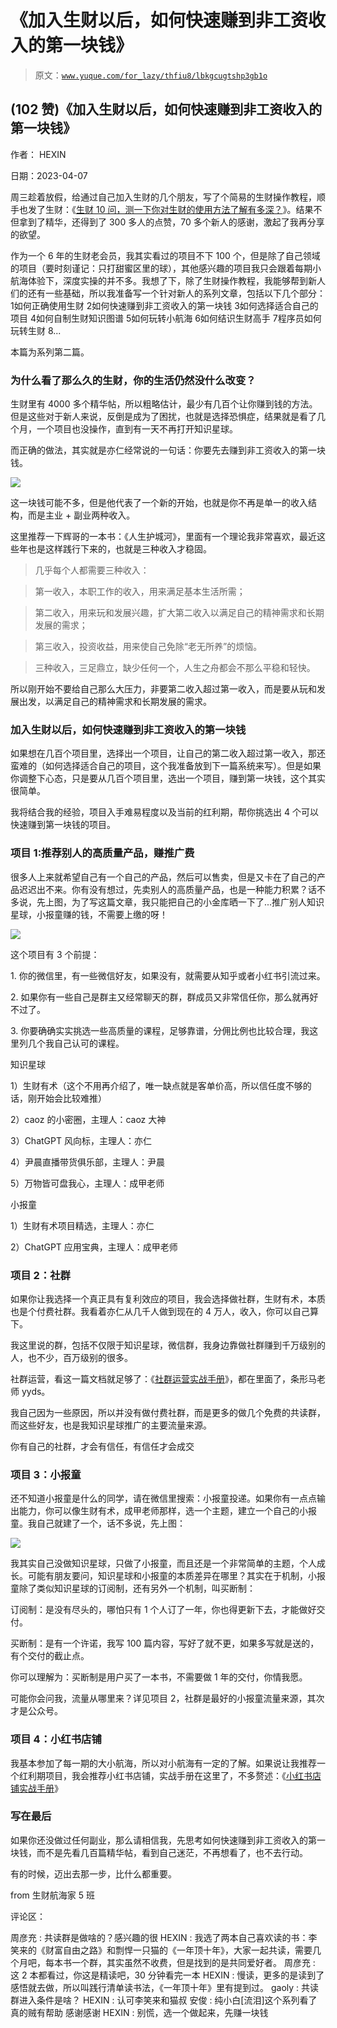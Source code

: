 # 《加入生财以后，如何快速赚到非工资收入的第一块钱》

> 原文：[`www.yuque.com/for_lazy/thfiu8/lbkgcugtshp3gb1o`](https://www.yuque.com/for_lazy/thfiu8/lbkgcugtshp3gb1o)



## (102 赞)《加入生财以后，如何快速赚到非工资收入的第一块钱》 

作者： HEXIN 

日期：2023-04-07 

周三趁着放假，给通过自己加入生财的几个朋友，写了个简易的生财操作教程，顺手也发了生财：《[生财 10 问，测一下你对生财的使用方法了解有多深？](https://articles.zsxq.com/id_n6rf9zg7rqab.html)》。结果不但拿到了精华，还得到了 300 多人的点赞，70 多个新人的感谢，激起了我再分享的欲望。 

作为一个 6 年的生财老会员，我其实看过的项目不下 100 个，但是除了自己领域的项目（要时刻谨记：只打甜蜜区里的球），其他感兴趣的项目我只会跟着每期小航海体验下，深度实操的并不多。我想了下，除了生财操作教程，我能够帮到新人们的还有一些基础，所以我准备写一个针对新人的系列文章，包括以下几个部分： <ne-oli index-type="0"><ne-oli-i>1</ne-oli-i><ne-oli-c class="ne-oli-content" id="u7f1003d7" data-lake-id="u7f1003d7">如何正确使用生财</ne-oli-c></ne-oli> <ne-oli index-type="0"><ne-oli-i>2</ne-oli-i><ne-oli-c class="ne-oli-content" id="u89d50631" data-lake-id="u89d50631">如何快速赚到非工资收入的第一块钱</ne-oli-c></ne-oli> <ne-oli index-type="0"><ne-oli-i>3</ne-oli-i><ne-oli-c class="ne-oli-content" id="ube0f21f1" data-lake-id="ube0f21f1">如何选择适合自己的项目</ne-oli-c></ne-oli> <ne-oli index-type="0"><ne-oli-i>4</ne-oli-i><ne-oli-c class="ne-oli-content" id="ueda9e246" data-lake-id="ueda9e246">如何自制生财知识图谱</ne-oli-c></ne-oli> <ne-oli index-type="0"><ne-oli-i>5</ne-oli-i><ne-oli-c class="ne-oli-content" id="u047be667" data-lake-id="u047be667">如何玩转小航海</ne-oli-c></ne-oli> <ne-oli index-type="0"><ne-oli-i>6</ne-oli-i><ne-oli-c class="ne-oli-content" id="u79ebd66a" data-lake-id="u79ebd66a">如何结识生财高手</ne-oli-c></ne-oli> <ne-oli index-type="0"><ne-oli-i>7</ne-oli-i><ne-oli-c class="ne-oli-content" id="u6ebc700b" data-lake-id="u6ebc700b">程序员如何玩转生财</ne-oli-c></ne-oli> <ne-oli index-type="0"><ne-oli-i>8</ne-oli-i><ne-oli-c class="ne-oli-content" id="u20c4b796" data-lake-id="u20c4b796">...</ne-oli-c></ne-oli> 

本篇为系列第二篇。 

### 为什么看了那么久的生财，你的生活仍然没什么改变？ 

生财里有 4000 多个精华帖，所以粗略估计，最少有几百个让你赚到钱的方法。但是这些对于新人来说，反倒是成为了困扰，也就是选择恐惧症，结果就是看了几个月，一个项目也没操作，直到有一天不再打开知识星球。 

而正确的做法，其实就是亦仁经常说的一句话：你要先去赚到非工资收入的第一块钱。 

![](img/e6aa1bd819aa8cab7f31f5feb96f893d.png) 

这一块钱可能不多，但是他代表了一个新的开始，也就是你不再是单一的收入结构，而是主业 + 副业两种收入。 

这里推荐一下辉哥的一本书：《人生护城河》，里面有一个理论我非常喜欢，最近这些年也是这样践行下来的，也就是三种收入才稳固。 

> 几乎每个人都需要三种收入： 

> 第一收入，本职工作的收入，用来满足基本生活所需； 

> 第二收入，用来玩和发展兴趣，扩大第二收入以满足自己的精神需求和长期发展的需求； 

> 第三收入，投资收益，用来使自己免除“老无所养”的烦恼。 

> 三种收入，三足鼎立，缺少任何一个，人生之舟都会不那么平稳和轻快。 

所以刚开始不要给自己那么大压力，非要第二收入超过第一收入，而是要从玩和发展出发，以满足自己的精神需求和长期发展的需求。 

### 加入生财以后，如何快速赚到非工资收入的第一块钱 

如果想在几百个项目里，选择出一个项目，让自己的第二收入超过第一收入，那还蛮难的（如何选择适合自己的项目，这个我准备放到下一篇系统来写）。但是如果你调整下心态，只是要从几百个项目里，选出一个项目，赚到第一块钱，这个其实很简单。 

我将结合我的经验，项目入手难易程度以及当前的红利期，帮你挑选出 4 个可以快速赚到第一块钱的项目。 

###   

### 项目 1:推荐别人的高质量产品，赚推广费 

很多人上来就希望自己有一个自己的产品，然后可以售卖，但是又卡在了自己的产品迟迟出不来。你有没有想过，先卖别人的高质量产品，也是一种能力积累？话不多说，先上图，为了写这篇文章，我只能把自己的小金库晒一下了...推广别人知识星球，小报童赚的钱，不需要上缴的呀！ 

![](img/4c9c23ec7fd3fc44abe64b2802ded76d.png) 

这个项目有 3 个前提： 

1\. 你的微信里，有一些微信好友，如果没有，就需要从知乎或者小红书引流过来。 

2\. 如果你有一些自己是群主又经常聊天的群，群成员又非常信任你，那么就再好不过了。 

3\. 你要确确实实挑选一些高质量的课程，足够靠谱，分佣比例也比较合理，我这里列几个我自己认可的课程。 

知识星球 

1）生财有术（这个不用再介绍了，唯一缺点就是客单价高，所以信任度不够的话，刚开始会比较难推） 

2）caoz 的小密圈，主理人：caoz 大神 

3）ChatGPT 风向标，主理人：亦仁 

4）尹晨直播带货俱乐部，主理人：尹晨 

5）万物皆可盘我心，主理人：成甲老师 

小报童 

1）生财有术项目精选，主理人：亦仁 

2）ChatGPT 应用宝典，主理人：成甲老师 

### 项目 2：社群 

如果你让我选择一个真正具有复利效应的项目，我会选择做社群，生财有术，本质也是个付费社群。我看着亦仁从几千人做到现在的 4 万人，收入，你可以自己算下。 

我这里说的群，包括不仅限于知识星球，微信群，我身边靠做社群赚到千万级别的人，也不少，百万级别的很多。 

社群运营，看这一篇文档就足够了：《[社群运营实战手册](https://search01.shengcaiyoushu.com/docx/XnBxdiqBQoSouKxORtlcLZkrn5c)》，都在里面了，条形马老师 yyds。 

我自己因为一些原因，所以并没有做付费社群，而是更多的做几个免费的共读群，而这些好友，也是我知识星球推广的主要流量来源。 

你有自己的社群，才会有信任，有信任才会成交 

### 项目 3：小报童 

还不知道小报童是什么的同学，请在微信里搜索：小报童投递。如果你有一点点输出能力，你可以像生财有术，成甲老师那样，选一个主题，建立一个自己的小报童。我自己就建了一个，话不多说，先上图： 

![](img/602ecbffdff85598cf631b6e60578bc1.png) 

我其实自己没做知识星球，只做了小报童，而且还是一个非常简单的主题，个人成长。可能有朋友要问，知识星球和小报童的本质差异在哪里？其实在于机制，小报童除了类似知识星球的订阅制，还有另外一个机制，叫买断制： 

订阅制：是没有尽头的，哪怕只有 1 个人订了一年，你也得更新下去，才能做好交付。 

买断制：是有一个许诺，我写 100 篇内容，写好了就不更，如果多写就是送的，有个交付的截止点。 

你可以理解为：买断制是用户买了一本书，不需要做 1 年的交付，你情我愿。 

可能你会问我，流量从哪里来？详见项目 2，社群是最好的小报童流量来源，其次才是公众号。 

### 项目 4：小红书店铺 

我基本参加了每一期的大小航海，所以对小航海有一定的了解。如果说让我推荐一个红利期项目，我会推荐小红书店铺，实战手册在这里了，不多赘述：《[小红书店铺实战手册](https://search01.shengcaiyoushu.com/docx/UPopdkPrTomRNixRNjBcCnPVngb)》 

### 写在最后 

如果你还没做过任何副业，那么请相信我，先思考如何快速赚到非工资收入的第一块钱，而不是先看几百篇精华帖，看到自己迷茫，不再想看了，也不去行动。 

有的时候，迈出去那一步，比什么都重要。 

from 生财航海家 5 班 

评论区： 

周彦充 : 共读群是做啥的？感兴趣的很 HEXIN : 我选了两本自己喜欢读的书：李笑来的《财富自由之路》和剽悍一只猫的《一年顶十年》，大家一起共读，需要几个月吧，每本书一个群，其实虽然不收费，但是找到的是共同爱好者。 周彦充 : 这 2 本都看过，你这是精读吧，30 分钟看完一本 HEXIN : 慢读，更多的是读到了感悟就去做，所以叫践行清单读书法，《一年顶十年》里有提到过。 gaoly : 共读群进入条件是啥？ HEXIN : 认可李笑来和猫叔 安俊 : 纯小白[流泪]这个系列看了真的贼有帮助 感谢感谢 HEXIN : 别慌，选一个做起来，先赚一块钱